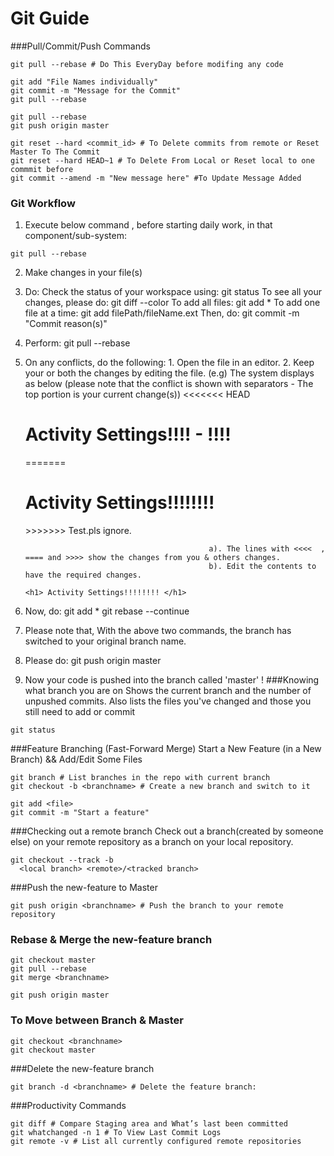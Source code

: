 Git Guide
=========

###Pull/Commit/Push Commands
```
git pull --rebase # Do This EveryDay before modifing any code 

git add "File Names individually"
git commit -m "Message for the Commit"
git pull --rebase

git pull --rebase
git push origin master

git reset --hard <commit_id> # To Delete commits from remote or Reset Master To The Commit
git reset --hard HEAD~1 # To Delete From Local or Reset local to one commmit before
git commit --amend -m "New message here" #To Update Message Added
```
### Git Workflow 
1. Execute below command , before starting daily work, in that component/sub-system:
```
git pull --rebase
``` 
2. Make changes in your file(s)
3. Do:
                Check the status of your workspace using:
                                git status
                To see all your changes, please do:
                                git diff --color
                To add all files:
                                git add *
                To add one file at a time:
                                git add  filePath/fileName.ext
                Then, do:
                                git commit -m "Commit reason(s)"
 
4. Perform:
                                                git pull --rebase
5. On any conflicts, do the following:
                                1. Open the file in an editor.
                                2. Keep your or both the changes by editing the file. (e.g)
                                                The system displays as below (please note that the conflict is shown with separators - The top portion is your current change(s))
                                                <<<<<<< HEAD
                                                                                <h1> Activity Settings!!!! - !!!!</h1>
                                                =======
                                                                                <h1> Activity Settings!!!!!!!! </h1>
                                                >>>>>>> Test.pls ignore.
                                               
                                                a). The lines with <<<<  , ==== and >>>> show the changes from you & others changes.
                                                b). Edit the contents to have the required changes.
                                                                                <h1> Activity Settings!!!!!!!! </h1>
6. Now, do:
                                git add *
                                git rebase --continue
                               
7. Please note that, With the above two commands, the branch has switched to your original branch name.
 
8. Please do:
                                git push origin master
9. Now your code is pushed into the branch called 'master'  !
###Knowing what branch you are on
Shows the current branch and the number of unpushed commits.
Also lists the files you've changed and those you still need to add or commit
```
git status
```

###Feature Branching (Fast-Forward Merge)
Start a New Feature (in a New Branch) && Add/Edit Some Files
```
git branch # List branches in the repo with current branch
git checkout -b <branchname> # Create a new branch and switch to it

git add <file>
git commit -m "Start a feature"
```

###Checking out a remote branch
Check out a branch(created by someone else) on your remote repository as a branch on your local repository.
```
git checkout --track -b
  <local branch> <remote>/<tracked branch>
```

###Push the new-feature to Master
```
git push origin <branchname> # Push the branch to your remote repository
```

### Rebase & Merge the new-feature branch
```
git checkout master
git pull --rebase
git merge <branchname>

git push origin master
```

### To Move between Branch & Master
```
git checkout <branchname>
git checkout master
```

###Delete the new-feature branch
```
git branch -d <branchname> # Delete the feature branch:

```

###Productivity Commands
```
git diff # Compare Staging area and What’s last been committed
git whatchanged -n 1 # To View Last Commit Logs
git remote -v # List all currently configured remote repositories
```
